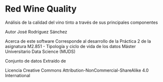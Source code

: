 Red Wine Quality
================
Análisis de la calidad del vino tinto a través de sus principales componentes

Autor
José Rodríguez Sánchez

Acerca de este software
Corresponde al desarrollo de la Práctica 2 de la asignatura M2.851 - Tipología y ciclo de vida de los datos
Máster Universitario Data Science (MUDS)

Conjunto de datos
Extraído de 

Licencia
Creative Commons Attribution-NonCommercial-ShareAlike 4.0 International
